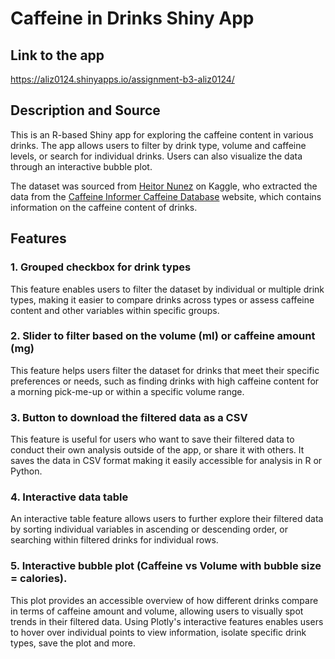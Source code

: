 # Caffeine in Drinks Shiny App

## Link to the app
https://aliz0124.shinyapps.io/assignment-b3-aliz0124/

## Description and Source
This is an R-based Shiny app for exploring the caffeine content in various drinks. The app allows users to filter by drink type, volume and caffeine levels, or search for individual drinks. Users can also visualize the data through an interactive bubble plot.  

The dataset was sourced from [Heitor Nunez](https://www.kaggle.com/datasets/heitornunes/caffeine-content-of-drinks) on Kaggle, who extracted the data from the [Caffeine Informer Caffeine Database](https://www.caffeineinformer.com/the-caffeine-database) website, which contains information on the caffeine content of drinks.


## Features

### 1. Grouped checkbox for drink types
This feature enables users to filter the dataset by individual or multiple drink types, making it easier to compare drinks across types or assess caffeine content and other variables within specific groups.

### 2. Slider to filter based on the volume (ml) or caffeine amount (mg) 
This feature helps users filter the dataset for drinks that meet their specific preferences or needs, such as finding drinks with high caffeine content for a morning pick-me-up or within a specific volume range.

### 3. Button to download the filtered data as a CSV
This feature is useful for users who want to save their filtered data to conduct their own analysis outside of the app, or share it with others. It saves the data in CSV format making it easily accessible for analysis in R or Python.

### 4. Interactive data table 
An interactive table feature allows users to further explore their filtered data by sorting individual variables in ascending or descending order, or searching within filtered drinks for individual rows.

### 5. Interactive bubble plot (Caffeine vs Volume with bubble size = calories).
This plot provides an accessible overview of how different drinks compare in terms of caffeine amount and volume, allowing users to visually spot trends in their filtered data. Using Plotly's interactive features enables users to hover over individual points to view information, isolate specific drink types, save the plot and more.





